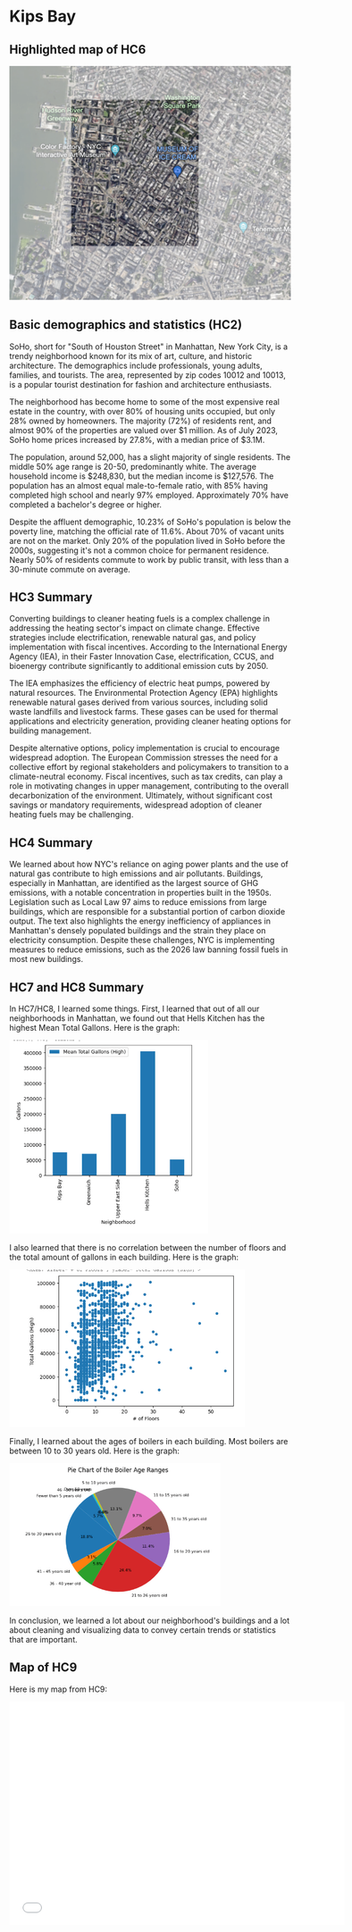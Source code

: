 # Kips Bay

## Highlighted map of HC6
![HC6 Highlighted Map](Soho_Highlighted.png)
## Basic demographics and statistics (HC2)
SoHo, short for "South of Houston Street" in Manhattan, New York City, is a trendy neighborhood known for its mix of art, culture, and historic architecture. The demographics include professionals, young adults, families, and tourists. The area, represented by zip codes 10012 and 10013, is a popular tourist destination for fashion and architecture enthusiasts.

The neighborhood has become home to some of the most expensive real estate in the country, with over 80% of housing units occupied, but only 28% owned by homeowners. The majority (72%) of residents rent, and almost 90% of the properties are valued over $1 million. As of July 2023, SoHo home prices increased by 27.8%, with a median price of $3.1M.

The population, around 52,000, has a slight majority of single residents. The middle 50% age range is 20-50, predominantly white. The average household income is $248,830, but the median income is $127,576. The population has an almost equal male-to-female ratio, with 85% having completed high school and nearly 97% employed. Approximately 70% have completed a bachelor's degree or higher.

Despite the affluent demographic, 10.23% of SoHo's population is below the poverty line, matching the official rate of 11.6%. About 70% of vacant units are not on the market. Only 20% of the population lived in SoHo before the 2000s, suggesting it's not a common choice for permanent residence. Nearly 50% of residents commute to work by public transit, with less than a 30-minute commute on average.

## HC3 Summary
Converting buildings to cleaner heating fuels is a complex challenge in addressing the heating sector's impact on climate change. Effective strategies include electrification, renewable natural gas, and policy implementation with fiscal incentives. According to the International Energy Agency (IEA), in their Faster Innovation Case, electrification, CCUS, and bioenergy contribute significantly to additional emission cuts by 2050.

The IEA emphasizes the efficiency of electric heat pumps, powered by natural resources. The Environmental Protection Agency (EPA) highlights renewable natural gases derived from various sources, including solid waste landfills and livestock farms. These gases can be used for thermal applications and electricity generation, providing cleaner heating options for building management.

Despite alternative options, policy implementation is crucial to encourage widespread adoption. The European Commission stresses the need for a collective effort by regional stakeholders and policymakers to transition to a climate-neutral economy. Fiscal incentives, such as tax credits, can play a role in motivating changes in upper management, contributing to the overall decarbonization of the environment. Ultimately, without significant cost savings or mandatory requirements, widespread adoption of cleaner heating fuels may be challenging.

## HC4 Summary
We learned about how NYC's reliance on aging power plants and the use of natural gas contribute to high emissions and air pollutants. Buildings, especially in Manhattan, are identified as the largest source of GHG emissions, with a notable concentration in properties built in the 1950s. Legislation such as Local Law 97 aims to reduce emissions from large buildings, which are responsible for a substantial portion of carbon dioxide output. The text also highlights the energy inefficiency of appliances in Manhattan's densely populated buildings and the strain they place on electricity consumption. Despite these challenges, NYC is implementing measures to reduce emissions, such as the 2026 law banning fossil fuels in most new buildings.
## HC7 and HC8 Summary
In HC7/HC8, I learned some things. First, I learned that out of all our neighborhoods in Manhattan, we found out that Hells Kitchen has the highest Mean Total Gallons. Here is the graph:

![Mean Total Gallons Graph](Mean_Total_Gallons(high).png)

I also learned that there is no correlation between the number of floors and the total amount of gallons in each building. Here is the graph:

![Correlation Graph](TotalGallons_Floor.png)

Finally, I learned about the ages of boilers in each building. Most boilers are between 10 to 30 years old. Here is the graph:

![Boiler Age Graph](Boiler_Age_Range.png)

In conclusion, we learned a lot about our neighborhood's buildings and a lot about cleaning and visualizing data to convey certain trends or statistics that are important.
## Map of HC9
Here is my map from HC9:
<dl>
<iframe src="boilerMap.html" width="600" height="400" frameborder="0" frameborder="0" marginwidth="0" marginheight="0" allowfullscreen></iframe>
</dl>
